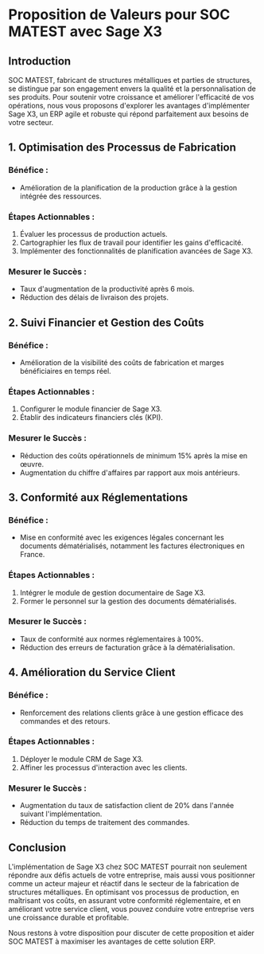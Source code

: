 # Proposition de Valeurs pour SOC MATEST avec Sage X3

## Introduction
SOC MATEST, fabricant de structures métalliques et parties de structures, se distingue par son engagement envers la qualité et la personnalisation de ses produits. Pour soutenir votre croissance et améliorer l'efficacité de vos opérations, nous vous proposons d'explorer les avantages d'implémenter Sage X3, un ERP agile et robuste qui répond parfaitement aux besoins de votre secteur.

## 1. **Optimisation des Processus de Fabrication**
### Bénéfice :
- Amélioration de la planification de la production grâce à la gestion intégrée des ressources.

### Étapes Actionnables :
1. Évaluer les processus de production actuels.  
2. Cartographier les flux de travail pour identifier les gains d'efficacité.  
3. Implémenter des fonctionnalités de planification avancées de Sage X3.

### Mesurer le Succès :
- Taux d'augmentation de la productivité après 6 mois.
- Réduction des délais de livraison des projets.

## 2. **Suivi Financier et Gestion des Coûts**
### Bénéfice :
- Amélioration de la visibilité des coûts de fabrication et marges bénéficiaires en temps réel. 

### Étapes Actionnables :
1. Configurer le module financier de Sage X3.  
2. Établir des indicateurs financiers clés (KPI).

### Mesurer le Succès :
- Réduction des coûts opérationnels de minimum 15% après la mise en œuvre.
- Augmentation du chiffre d'affaires par rapport aux mois antérieurs.

## 3. **Conformité aux Réglementations**
### Bénéfice :
- Mise en conformité avec les exigences légales concernant les documents dématérialisés, notamment les factures électroniques en France.

### Étapes Actionnables :
1. Intégrer le module de gestion documentaire de Sage X3.
2. Former le personnel sur la gestion des documents dématérialisés.

### Mesurer le Succès :
- Taux de conformité aux normes réglementaires à 100%.
- Réduction des erreurs de facturation grâce à la dématérialisation.

## 4. **Amélioration du Service Client**
### Bénéfice :
- Renforcement des relations clients grâce à une gestion efficace des commandes et des retours. 

### Étapes Actionnables :
1. Déployer le module CRM de Sage X3. 
2. Affiner les processus d'interaction avec les clients.

### Mesurer le Succès :
- Augmentation du taux de satisfaction client de 20% dans l'année suivant l'implémentation.
- Réduction du temps de traitement des commandes.

## Conclusion
L'implémentation de Sage X3 chez SOC MATEST pourrait non seulement répondre aux défis actuels de votre entreprise, mais aussi vous positionner comme un acteur majeur et réactif dans le secteur de la fabrication de structures métalliques. En optimisant vos processus de production, en maîtrisant vos coûts, en assurant votre conformité réglementaire, et en améliorant votre service client, vous pouvez conduire votre entreprise vers une croissance durable et profitable. 

Nous restons à votre disposition pour discuter de cette proposition et aider SOC MATEST à maximiser les avantages de cette solution ERP.